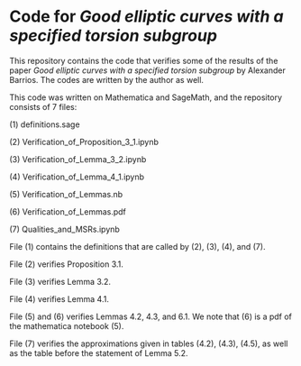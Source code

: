 # Code for _Good elliptic curves with a specified torsion subgroup_

This repository contains the code that verifies some of the results of the paper _Good elliptic curves with a specified torsion subgroup_ by Alexander Barrios. The codes are written by the author as well.

This code was written on Mathematica and SageMath, and the repository consists of 7 files:

(1) definitions.sage

(2) Verification_of_Proposition_3_1.ipynb

(3) Verification_of_Lemma_3_2.ipynb

(4) Verification_of_Lemma_4_1.ipynb

(5) Verification_of_Lemmas.nb

(6) Verification_of_Lemmas.pdf

(7) Qualities_and_MSRs.ipynb

File (1) contains the definitions that are called by (2), (3), (4), and (7).

File (2) verifies Proposition 3.1.

File (3) verifies Lemma 3.2.

File (4) verifies Lemma 4.1.

File (5) and (6) verifies Lemmas 4.2, 4.3, and 6.1. We note that (6) is a pdf of the mathematica notebook (5).

File (7) verifies the approximations given in tables (4.2), (4.3), (4.5), as well as the table before the statement of Lemma 5.2.
